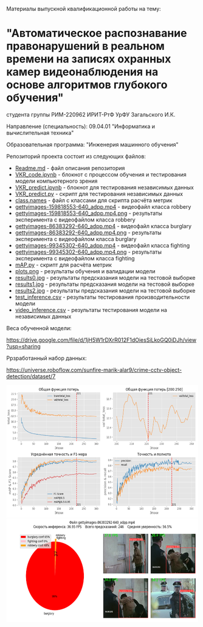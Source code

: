 Материалы выпускной квалификационной работы на тему:

# "Автоматическое распознавание правонарушений в реальном времени на записях охранных камер видеонаблюдения на основе алгоритмов глубокого обучения"

студента группы РИМ-220962 ИРИТ-РтФ УрФУ Загальского И.К.

Направление (специальность): 09.04.01 "Информатика и вычислительная техника"

Образовательная программа: "Инженерия машинного обучения"

Репозиторий проекта состоит из следующих файлов:
- [Readme.md](https://github.com/Zagalskiy/crime_detection/blob/master/README.md) - файл описания репозитория
- [VKR_code.ipynb](https://github.com/Zagalskiy/crime_detection/blob/master/VKR_code.ipynb) - блокнот с процессом обучения и тестирования модели компьютерного зрения
- [VKR_predict.ipynb](https://github.com/Zagalskiy/crime_detection/blob/master/VKR_predict.ipynb) - блокнот для тестирования независимых данных
- [VKR_predict.py](https://github.com/Zagalskiy/crime_detection/blob/master/VKR_predict.py) - скрипт для тестирования независимых данных
- [class.names](https://github.com/Zagalskiy/crime_detection/blob/master/class.names) - файл с классами для скрипта расчёта метрик
- [gettyimages-159818553-640_adpp.mp4](https://github.com/Zagalskiy/crime_detection/blob/master/gettyimages-159818553-640_adpp.mp4) - видеофайл класса robbery
- [gettyimages-159818553-640_adpp.mp4.png](https://github.com/Zagalskiy/crime_detection/blob/master/gettyimages-159818553-640_adpp.mp4.png) - результаты эксперимента с видеофайлом класса robbery
- [gettyimages-86383292-640_adpp.mp4](https://github.com/Zagalskiy/crime_detection/blob/master/gettyimages-86383292-640_adpp.mp4) - видеофайл класса burglary
- [gettyimages-86383292-640_adpp.mp4.png](https://github.com/Zagalskiy/crime_detection/blob/master/gettyimages-86383292-640_adpp.mp4.png) - результаты эксперимента с видеофайлом класса burglary
- [gettyimages-99345302-640_adpp.mp4](https://github.com/Zagalskiy/crime_detection/blob/master/gettyimages-99345302-640_adpp.mp4) - видеофайл класса fighting
- [gettyimages-99345302-640_adpp.mp4.png](https://github.com/Zagalskiy/crime_detection/blob/master/gettyimages-99345302-640_adpp.mp4.png) - результаты эксперимента с видеофайлом класса fighting
- [mAP.py](https://github.com/Zagalskiy/crime_detection/blob/master/mAP.py) - скрипт для расчёта метрик
- [plots.png](https://github.com/Zagalskiy/crime_detection/blob/master/plots.png) - результаты обучения и валидации модели
- [results0.jpg](https://github.com/Zagalskiy/crime_detection/blob/master/results0.jpg) - результаты предсказания модели на тестовой выборке
- [results1.jpg](https://github.com/Zagalskiy/crime_detection/blob/master/results1.jpg) - результаты предсказания модели на тестовой выборке
- [results2.jpg](https://github.com/Zagalskiy/crime_detection/blob/master/results2.jpg) - результаты предсказания модели на тестовой выборке
- [test_inference.csv](https://github.com/Zagalskiy/crime_detection/blob/master/test_inference.csv) - результаты тестирования производительности модели
- [video_inference.csv](https://github.com/Zagalskiy/crime_detection/blob/master/video_inference.csv) - результаты тестирования модели на независимых данных

Веса обученной модели:

https://drive.google.com/file/d/1jH5W1rDXrR012F1dOiesSiLkoGQ0iDJh/view?usp=sharing

Ррзработанный набор данных:

https://universe.roboflow.com/sunfire-marik-alar9/crime-cctv-object-detection/dataset/7

<img src="https://github.com/Zagalskiy/crime_detection/blob/master/plots.png" width="600" height="350" alt="Результаты обучения и валидации модели">

<img src="https://github.com/Zagalskiy/crime_detection/blob/master/gettyimages-86383292-640_adpp.mp4.png" width="600" height="272" alt="Результаты тестирования модели на независимых данных">
